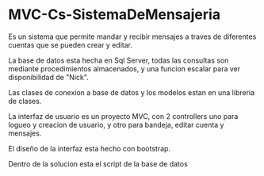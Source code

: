 # MVC-Cs-SistemaDeMensajeria

Es un sistema que permite mandar y recibir mensajes a traves de diferentes cuentas que se pueden crear y editar.

La base de datos esta hecha en Sql Server, todas las consultas son mediante procedimientos almacenados, y una funcion escalar para ver disponibilidad de "Nick".

Las clases de conexion a base de datos y los modelos estan en una libreria de clases.

La interfaz de usuario es un proyecto MVC, con 2 controllers uno para logueo y creacion de usuario, y otro para bandeja, editar cuenta y mensajes.

El diseño de la interfaz esta hecho con bootstrap.

Dentro de la solucion esta el script de la base de datos
